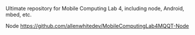 Ultimate repository for Mobile Computing Lab 4, including node, Android, mbed, etc.

Node 
https://github.com/allenwhitedev/MobileComputingLab4MQQT-Node
